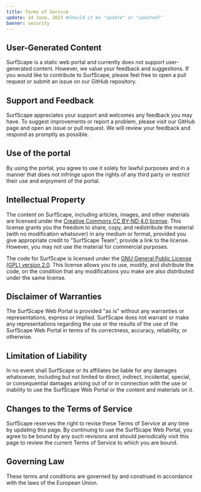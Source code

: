 ```yaml
---
title: Terms of Service
update: 14 June, 2023 #Should it be "update" or "updated?"
banner: security
---
```


## User-Generated Content

SurfScape is a static web portal and currently does not support user-generated content. However, we value your feedback and suggestions. If you would like to contribute to SurfScape, please feel free to open a pull request or submit an issue on our GitHub repository.

## Support and Feedback

SurfScape appreciates your support and welcomes any feedback you may have. To suggest improvements or report a problem, please visit our GitHub page and open an issue or pull request. We will review your feedback and respond as promptly as possible.

## Use of the portal

By using the portal, you agree to use it solely for lawful purposes and in a manner that does not infringe upon the rights of any third party or restrict their use and enjoyment of the portal.

## Intellectual Property

The content on SurfScape, including articles, images, and other materials are licensed under the [Creative Commons CC BY-ND 4.0 license](https://creativecommons.org/licenses/by-nd/4.0/). This license grants you the freedom to share, copy, and redistribute the material (with no modification whatsover) in any medium or format, provided you give appropriate credit to "SurfScape Team", provide a link to the license. However, you may not use the material for commercial purposes.

The code for SurfScape is licensed under the [GNU General Public License (GPL) version 2.0](https://github.com/surfscape/web-portal/blob/main/LICENSE). This license allows you to use, modify, and distribute the code, on the condition that any modifications you make are also distributed under the same license.

## Disclaimer of Warranties

The SurfScape Web Portal is provided "as is" without any warranties or representations, express or implied. SurfScape does not warrant or make any representations regarding the use or the results of the use of the SurfScape Web Portal in terms of its correctness, accuracy, reliability, or otherwise.

## Limitation of Liability

In no event shall SurfScape or its affiliates be liable for any damages whatsoever, including but not limited to direct, indirect, incidental, special, or consequential damages arising out of or in connection with the use or inability to use the SurfScape Web Portal or the content and materials on it.

## Changes to the Terms of Service

SurfScape reserves the right to revise these Terms of Service at any time by updating this page. By continuing to use the SurfScape Web Portal, you agree to be bound by any such revisions and should periodically visit this page to review the current Terms of Service to which you are bound.

## Governing Law

These terms and conditions are governed by and construed in accordance with the laws of the European Union.
